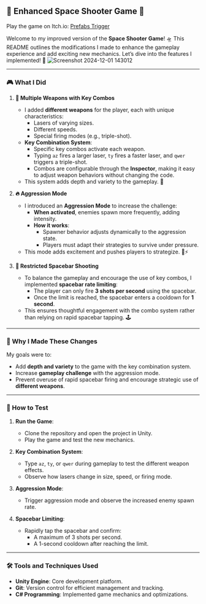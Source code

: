 ## 🚀 Enhanced Space Shooter Game 🚀
Play the game on Itch.io: [Prefabs Trigger](https://twobitcode.itch.io/prefabs-trigger)

Welcome to my improved version of the **Space Shooter Game**! 🛸 This README outlines the modifications I made to enhance the gameplay experience and add exciting new mechanics. Let’s dive into the features I implemented! 🌟
![Screenshot 2024-12-01 143012](https://github.com/user-attachments/assets/82ddb81f-e46e-4356-9465-7f5421f1ca30)



---

### 🎮 What I Did

1. **🔫 Multiple Weapons with Key Combos**
   - I added **different weapons** for the player, each with unique characteristics:
     - Lasers of varying sizes.
     - Different speeds.
     - Special firing modes (e.g., triple-shot).
   - **Key Combination System**:
     - Specific key combos activate each weapon.
     - Typing `az` fires a larger laser, `ty` fires a faster laser, and `qwer` triggers a triple-shot.
     - Combos are configurable through the **Inspector**, making it easy to adjust weapon behaviors without changing the code.
   - This system adds depth and variety to the gameplay. 🎯

2. **🔥 Aggression Mode**
   - I introduced an **Aggression Mode** to increase the challenge:
     - **When activated**, enemies spawn more frequently, adding intensity.
     - **How it works**:
       - Spawner behavior adjusts dynamically to the aggression state.
       - Players must adapt their strategies to survive under pressure.
   - This mode adds excitement and pushes players to strategize. 🧠⚡

3. **🛑 Restricted Spacebar Shooting**
   - To balance the gameplay and encourage the use of key combos, I implemented **spacebar rate limiting**:
     - The player can only fire **3 shots per second** using the spacebar.
     - Once the limit is reached, the spacebar enters a cooldown for **1 second**.
   - This ensures thoughtful engagement with the combo system rather than relying on rapid spacebar tapping. 🕹️

---

### 🎉 Why I Made These Changes

My goals were to:
- Add **depth and variety** to the game with the key combination system.
- Increase **gameplay challenge** with the aggression mode.
- Prevent overuse of rapid spacebar firing and encourage strategic use of **different weapons**.

---

### 🧪 How to Test

1. **Run the Game**:
   - Clone the repository and open the project in Unity.
   - Play the game and test the new mechanics.

2. **Key Combination System**:
   - Type `az`, `ty`, or `qwer` during gameplay to test the different weapon effects.
   - Observe how lasers change in size, speed, or firing mode.

3. **Aggression Mode**:
   - Trigger aggression mode and observe the increased enemy spawn rate.

4. **Spacebar Limiting**:
   - Rapidly tap the spacebar and confirm:
     - A maximum of 3 shots per second.
     - A 1-second cooldown after reaching the limit.

---

### 🛠️ Tools and Techniques Used

- **Unity Engine**: Core development platform.
- **Git**: Version control for efficient management and tracking.
- **C# Programming**: Implemented game mechanics and optimizations.
